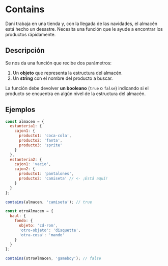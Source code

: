 # Contains

Dani trabaja en una tienda y, con la llegada de las navidades, el almacén está hecho un desastre. Necesita una función que le ayude a encontrar los productos rápidamente.

## Descripción

Se nos da una función que recibe dos parámetros:

1. Un **objeto** que representa la estructura del almacén.
2. Un **string** con el nombre del producto a buscar.

La función debe devolver **un booleano** (`true` o `false`) indicando si el producto se encuentra en algún nivel de la estructura del almacén.

## Ejemplos

```js
const almacen = {
  estanteria1: {
    cajon1: {
      producto1: 'coca-cola',
      producto2: 'fanta',
      producto3: 'sprite'
    }
  },
  estanteria2: {
    cajon1: 'vacio',
    cajon2: {
      producto1: 'pantalones',
      producto2: 'camiseta' // <- ¡Está aquí!
    }
  }
};

contains(almacen, 'camiseta'); // true

const otroAlmacen = {
  baul: {
    fondo: {
      objeto: 'cd-rom',
      'otro-objeto': 'disquette',
      'otra-cosa': 'mando'
    }
  }
};

contains(otroAlmacen, 'gameboy'); // false

